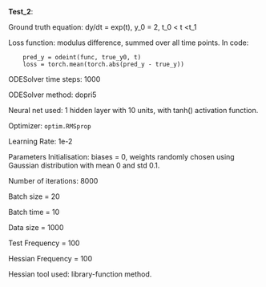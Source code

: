 **Test_2**:

Ground truth equation: dy/dt = exp(t), y_0 = 2, t_0 &lt; t &lt;t_1

Loss function: modulus difference, summed over all time points. In code:


```
    pred_y = odeint(func, true_y0, t)
    loss = torch.mean(torch.abs(pred_y - true_y))
```


ODESolver time steps: 1000

ODESolver method: dopri5

Neural net used: 1 hidden layer with 10 units, with tanh() activation function. 

Optimizer: <code>optim.RMSprop</code>

Learning Rate: 1e-2

Parameters Initialisation: biases = 0, weights randomly chosen using Gaussian distribution with mean 0 and std 0.1.

Number of iterations: 8000

Batch size = 20

Batch time = 10

Data size = 1000

Test Frequency = 100

Hessian Frequency = 100

Hessian tool used: library-function method.
